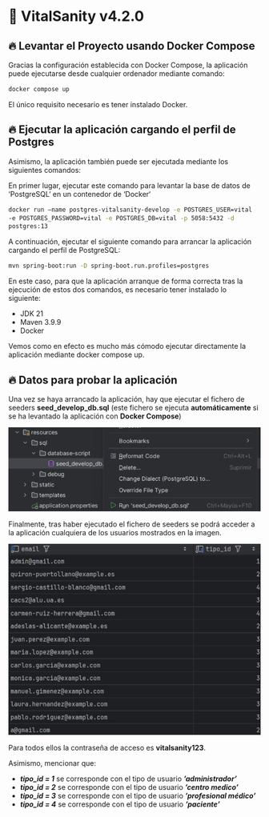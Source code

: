 # 🚀 VitalSanity v4.2.0

## 🔥 Levantar el Proyecto usando Docker Compose

Gracias la configuración establecida con Docker Compose, la aplicación puede ejecutarse
desde cualquier ordenador mediante comando:

```sh
docker compose up
```
El único requisito necesario es tener instalado Docker.

## 🔥 Ejecutar la aplicación cargando el perfil de Postgres

Asimismo, la aplicación también puede ser ejecutada mediante los siguientes comandos:

En primer lugar, ejecutar este comando para levantar la base de datos de ‘PostgreSQL‘
en un contenedor de ‘Docker‘

```sh
docker run –name postgres-vitalsanity-develop -e POSTGRES_USER=vital
-e POSTGRES_PASSWORD=vital -e POSTGRES_DB=vital -p 5058:5432 -d
postgres:13
```

A continuación, ejecutar el siguiente comando para arrancar la aplicación cargando el
perfil de PostgreSQL:

```sh
mvn spring-boot:run -D spring-boot.run.profiles=postgres
```

En este caso, para que la aplicación arranque de forma correcta tras la ejecución de estos
dos comandos, es necesario tener instalado lo siguiente:

- JDK 21
- Maven 3.9.9
- Docker

Vemos como en efecto es mucho más cómodo ejecutar directamente la aplicación mediante
docker compose up.

## 🔥 Datos para probar la aplicación

Una vez se haya arrancado la aplicación, hay que ejecutar el fichero de seeders
**seed_develop_db.sql** (este fichero se ejecuta **automáticamente** si se ha levantado la aplicación
con **Docker Compose**)

![img.png](public-resources/doc-images/img.png)

Finalmente, tras haber ejecutado el fichero de seeders se podrá acceder a la aplicación
cualquiera de los usuarios mostrados en la imagen.

![img2.png](public-resources/doc-images/img2.png)


Para todos ellos la contraseña de acceso es **vitalsanity123**.

Asimismo, mencionar que:

- _**tipo_id = 1**_ se corresponde con el tipo de usuario **_’administrador’_**
- **_tipo_id = 2_** se corresponde con el tipo de usuario **_’centro medico’_**
- **_tipo_id = 3_** se corresponde con el tipo de usuario **_’profesional médico’_**
- **_tipo_id = 4_** se corresponde con el tipo de usuario **_’paciente’_**

